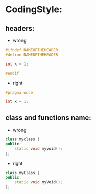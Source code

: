 # CodingStyle:

## headers:
- wrong
```c++
#ifndef NAMEOFTHEHEADER
#define NAMEOFTHEHEADER

int x = 1;

#endif
```

- right
```c++
#pragma once

int x = 1;
```

## class and functions name:
- wrong
```c++
class myclass {
public:
    static void myvoid();
};
```

- right
```c++
class myClass {
public:
    static void myVoid();
};
```